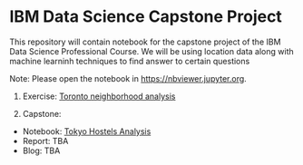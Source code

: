 # IBM Data Science Capstone Project

This repository will contain notebook for the capstone project of the IBM Data Science Professional Course. We will be using location data along with machine learninh techniques to find answer to certain questions

Note: Please open the notebook in https://nbviewer.jupyter.org.
1. Exercise: [Toronto neighborhood analysis](https://github.com/dbsheta/IBM-Data-Science-Capstone/blob/master/toronto_neighborhood/Toronto%20Neighborhood%20Analysis.ipynb)

2. Capstone:
  - Notebook: [Tokyo Hostels Analysis](https://github.com/dbsheta/IBM-Data-Science-Capstone/blob/master/Battle%20of%20Neighborhoods/The%20Battle%20of%20the%20Neighborhoods.ipynb)
  - Report: TBA
  - Blog: TBA
  
